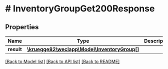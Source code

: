 # # InventoryGroupGet200Response

## Properties

Name | Type | Description | Notes
------------ | ------------- | ------------- | -------------
**result** | [**\kruegge82\weclapp\Model\InventoryGroup[]**](InventoryGroup.md) |  | [optional]

[[Back to Model list]](../../README.md#models) [[Back to API list]](../../README.md#endpoints) [[Back to README]](../../README.md)
